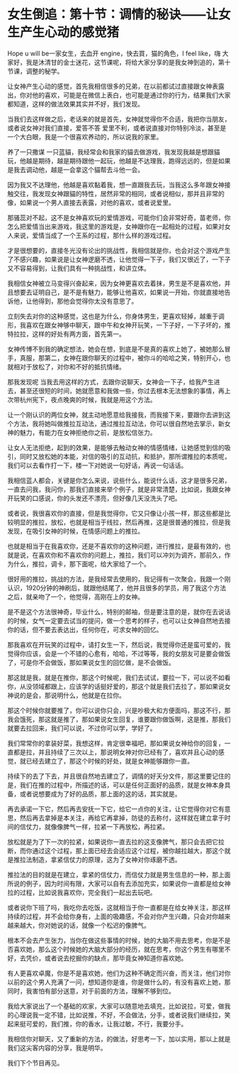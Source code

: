 # 女生倒追：第十节：调情的秘诀——让女生产生心动的感觉猪

 Hope u will be一家女生，去血开 engine，快去買，猫的角色，I feel like，嗨 大家好，我是沐清甘的金士迷花，这节课呢，将给大家分享的是我女神到追的，第十节课，调整的秘学。

让女神产生心动的感觉，首先我相信很多的兄弟，在以前都试过直接跟女神表露出，你对他的喜欢，可能是在微信上表白，也可能是通过你的行为，结果我们大家都知道，这样的做法效果其实并不好，我们发现。

当我们去这样做之后，老话来的就是首先，女神就觉得你不合适，我把你当朋友，或者说女神对我们直接，爱答不答 爱里不利，或者说直接对你特别冷淡，甚至是一个大白眼，我是一个很喜欢养动的，所以说我的家里。

养了一只撒谋 一只蓝貓，我经常会和我家的貓去做游戏，我发现我越是想跟貓玩，他越是期待，越是期待跟他一起玩，他越是不达理我，跑得远远的，但是如果是我去调动他，越是一会拿这个貓帮去斗他一会。

因为我又不达理他，他越是喜欢黏着我，想一直跟我去玩，当我这么多年跟女神接触交往，我发现女神跟貓的特性，居然非常的相同，或者说相似，那并且非常的像，如果说一个男人直接去表露，对他的喜欢，或者说爱里。

那骚蕊对不起，这不是女神喜欢玩的爱情游戏，可能你们会非常好奇，苗老师，你怎么把爱情当出来游戏，我这里的游戏是，女神跟你在一起相处的过程，如果对女人来说，爱情当成了一个王系的过程，那什么样的游戏过程。

才是很想要的，直接冬光没有论出的挑战性，我相信就是你，也会对这个游戏产生了不感兴趣，如果说是让女神逻磨不透，让他觉得一下子，我们又很近了，一下子又不容易得到，让我们具有一种挑战性，和讲立体。

我相信女神被立马变得兴奋起来，因为女神更喜欢去着抹，男生是不是喜欢他，并且想要去证明自己，是不是有魅力，能够让他喜欢，如果说一开始，你就直接地告诉他，让他得到，那他会觉得你太没有意思了。

立刻失去对你的这种感觉，这也是为什么，你身体男生，更喜欢轻掉，越重于调形，我喜欢在跟女神够中聊天，跟中午和女神开玩笑，一下子好，一下子坏的，推特拉拉，这样的好处有两方面，首先第一。

女神传博不到我的确定想法，她会在想，到底是不是真的喜欢上她了，被她那么冒手，真服，那第二，女神在跟你聊天的过程中，被你斗的哈哈之笑，特别开心，也就相对于放松了，对你和不好的抵抗情绪。

那我发现呢 当我去用这样的方式，去跟你说聊天，女神会一下子，给我产生进去，甚至还很短的时间，她就愿意和我做一些，你过去根本无法想象的事情，再上次带杭州宪下，夜点晚爽的时候，我就是用这个方法。

让一个刚认识的两位女神，就主动地愿意给我接我，而我接下来，要跟你去讲到这个方法，我将她叫做推拉互动法，通过推拉互动法，你可以很自然地去掌示，新女神的魅力，有能力在女神拒绝你之前，是放松信张力。

让女人无法拒绝，起到的效果，是能够去触动女神的情感情绪，让她感觉到信的吸引，同时又放松她的本能，对信的吸引的互动抗，和抵护，那所谓推拉的本质呢，我们可以去看作打一下，楼一下对她说一句好话，再说一句话话。

我相信蓝人都会，关键是你怎么来说，说些什么，能说什么话，这才是很多兄弟，一直去问我，我问你，那我们直接来举个例子，就是非常清楚，比如说，我跟女神开玩笑的口感说，你的头发还不漂亮，但好像几天没洗头了吧。

或者说，我很喜欢你的直接，但是我觉得你，它又只像让小孩一样，那这些都是比较明显的推拉，放松，也就是相当于线拉，然后再推，这是很普通的推拉，但是我发现，在吸引女神的时候，在情感问题上的推拉。

也就是相当于在我喜欢你，还是不喜欢你的这种问题，进行推拉，是最有效的，也就是说，在喜欢你和不喜欢你的问题上，推拉，我们可以冲刘为调齐，那前久，作为什么，推拉，调卡，那下面呢，给大家给了一个。

很好用的推拉，挑战的方法，是我经常去使用的，我记得有一次聚会，我跟一个刚认识，1920分钟的神刷后，就跟他结尾了，他并且很多的学员，用了我这个方法之后，就亲吻了一个，他觉得，高刚在上的女神。

是不是这个方法很神奇，毕业什么，特别的邮袖，但是要注意的是，就你在去说话的时候，女气一定要去试当的提问，做一个思考的样子，也可以让女神自然地去接你的话，但不要去表达出，任何你在，可求女神的回忆。

那我喜欢在开玩笑的过程中，请打女生一下，然后说，我觉得你还是蛮可爱的，我觉得你应该，会是一个不错的心愈有，哈哈，不过等等，我的女朋友可是要会做饭了，可是你不会做饭，那如果说女生的回忆做，是不会做饭。

那这就是我，就是在推你，那这个时候呢，我们去试试，要拉一下，可以说不如看你，从没领域都跟上，应该学的话挺好爱的，那这个就是我们去拉了，那如果说女神说的是会，那说明什么，他就是在拉你。

那这个时候你就要推了，你可以说你只会，兴是吵极大和方便面吗，那这不行，那我会饿死，那这就是推了，那如果说女生回复，谁要跟你做饭啊，这是推，那我们就要去拉回来，我们可以说，不过你可以学，学好了。

我们常常你的拿装好菜，我想这样，肯定很幸福吧，那如果说女神给你的回复，一直都是拉，并且持续了三次以上，那说明女神对你已经有了，喜欢并且心动的感觉，就已经去建立了，那这个时候的好处，就是女神能够跟你一直。

持续下的去了下去，并且很自然地去建立了，调情的好天分文件，那这里要记住的是，我们在推的过程中，所描述的话，可以是任何正面好的品质，就是女神本身具备，或者说想要成为了好的品质，那上面的这的话，其实就是。

再去承诺一下它，然后再去安抚一下它，给它一点你的关注，让它觉得你对它有意思，然后再去拿掉是本关注，再给它再拿掉，防徒的去称付，这样就在建立拿于时间的信仗力，就像像脾气一样，拉紧一下再放松，再拉紧。

放松就是为了下一次的拉紧，如果说你一直去拉的这支像脾气，那只会去把它拉断，而你通过这个过程，那上面已经去会适应这个过程，被你越拉越大，那这个就是推拉法制造，拿紧信仗力的原理，这为了女神对你琢磨不透。

推拉法的目的就是在建立，拿紧的信仗力，而信仗力就是男生信息的一种，那上面所说的例子，因为时间有限，大家可以自有去添加充实，如果说你一直都是给女神拉的过程，比如说我喜欢你，完全我们一起出去玩吧。

或者说你下班了吗，我吃你去吃饭，这就相当于你一直都是在给女神关注，那这样持续的过程，并不会给你身有，上面的吸趣感，不会对你产生兴趣，只会对你越来越来越大，你对她说的话，就像一个松迟的像脾气。

根本不会去产生张力，当你在做这些事情的时候，她的大脑不用去思考，你是不是否喜欢她，那么这个时候她的大脑大部分的经历，就在思考，你这个男生有哪里不好，去凭价，或者说去挖掘你的缺点，那毕竟女神知道你喜欢她。

有人更喜欢卓魔，你是不是喜欢她，他们为这种不确定而兴奋，而关注，他们对你以前的这个男人充满了一问，想知道你是谁，你是做什么的，有没有喜欢上她，那同时，我害怕有部分送意，对于前面的方法，理解不够到位。

我给大家说出了一个基础的欢家，大家可以随意地去填充，比如说拉，可爱，做我的心理说我一定不错，比如说推，不好，不会做法，分手，或者说我们继续拉，笑起来挺可爱的，我们推，你的香水，让我过敏，不行，我要分手。

我相信你对聊天，又了重新的方法，的做法，好思考一下，加以实用，那以上就是我们这尖客内容的分享，我是明华。

我们下个节目再见。